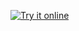 [![Try it online](https://img.shields.io/badge/try%20it-online-orange.svg)](http://melpon.org/wandbox/permlink/3XElYnEM9D8jKQaC)